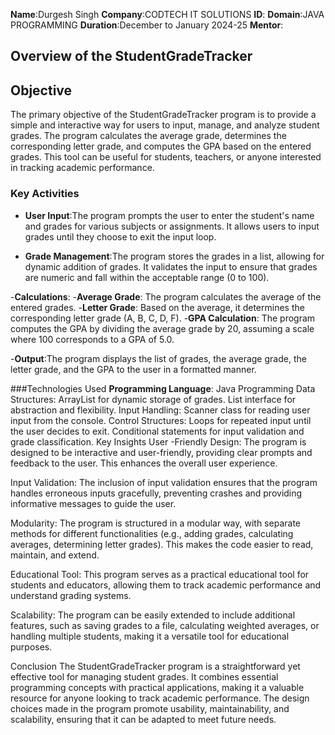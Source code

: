 **Name**:Durgesh Singh
**Company**:CODTECH IT SOLUTIONS
**ID**:
**Domain**:JAVA PROGRAMMING
**Duration**:December to January 2024-25
**Mentor**:


## Overview of the StudentGradeTracker

## Objective

The primary objective of the StudentGradeTracker program is to provide a simple and interactive way for users to input, manage, and analyze student grades. The program calculates the average grade, determines the corresponding letter grade, and computes the GPA based on the entered grades. This tool can be useful for students, teachers, or anyone interested in tracking academic performance.

### Key Activities

- **User Input**:The program prompts the user to enter the student's name and grades for various subjects or assignments.
                 It allows users to input grades until they choose to exit the input loop.

- **Grade Management**:The program stores the grades in a list, allowing for dynamic addition of grades.
                       It validates the input to ensure that grades are numeric and fall within the acceptable range (0 to 100).
  
 -**Calculations**:
 -**Average Grade**: The program calculates the average of the entered grades.
 -**Letter Grade**: Based on the average, it determines the corresponding letter grade (A, B, C, D, F).
 -**GPA Calculation**: The program computes the GPA by dividing the average grade by 20, assuming a scale where 100 corresponds to a GPA of 5.0.
  
-**Output**:The program displays the list of grades, the average grade, the letter grade, and the GPA to the user in a formatted manner.

###Technologies Used
**Programming Language**: Java Programming
Data Structures:
ArrayList for dynamic storage of grades.
List interface for abstraction and flexibility.
Input Handling: Scanner class for reading user input from the console.
Control Structures:
Loops for repeated input until the user decides to exit.
Conditional statements for input validation and grade classification.
Key Insights
User -Friendly Design: The program is designed to be interactive and user-friendly, providing clear prompts and feedback to the user. This enhances the overall user experience.

Input Validation: The inclusion of input validation ensures that the program handles erroneous inputs gracefully, preventing crashes and providing informative messages to guide the user.

Modularity: The program is structured in a modular way, with separate methods for different functionalities (e.g., adding grades, calculating averages, determining letter grades). This makes the code easier to read, maintain, and extend.

Educational Tool: This program serves as a practical educational tool for students and educators, allowing them to track academic performance and understand grading systems.

Scalability: The program can be easily extended to include additional features, such as saving grades to a file, calculating weighted averages, or handling multiple students, making it a versatile tool for educational purposes.

Conclusion
The StudentGradeTracker program is a straightforward yet effective tool for managing student grades. It combines essential programming concepts with practical applications, making it a valuable resource for anyone looking to track academic performance. The design choices made in the program promote usability, maintainability, and scalability, ensuring that it can be adapted to meet future needs.



